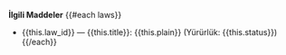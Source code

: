 **İlgili Maddeler**
{{#each laws}}
- {{this.law_id}} — {{this.title}}: {{this.plain}} (Yürürlük: {{this.status}})
{{/each}}
